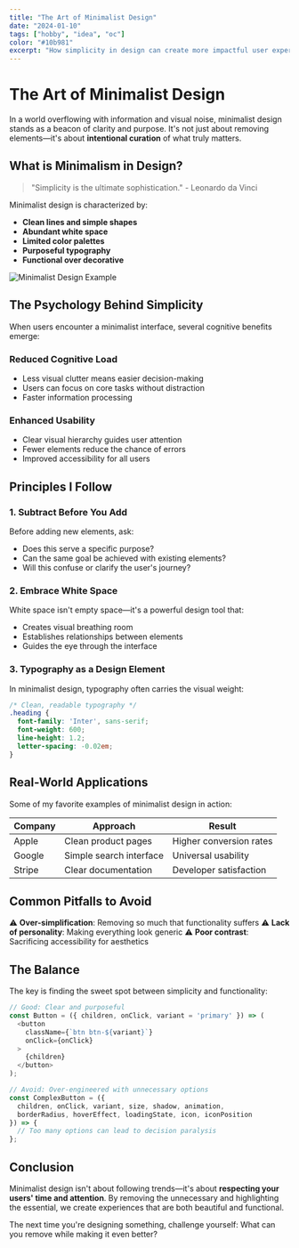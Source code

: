 ```yaml
---
title: "The Art of Minimalist Design"
date: "2024-01-10"
tags: ["hobby", "idea", "oc"]
color: "#10b981"
excerpt: "How simplicity in design can create more impactful user experiences."
---
```


# The Art of Minimalist Design

In a world overflowing with information and visual noise, minimalist design stands as a beacon of clarity and purpose. It's not just about removing elements—it's about **intentional curation** of what truly matters.

## What is Minimalism in Design?

> "Simplicity is the ultimate sophistication." - Leonardo da Vinci

Minimalist design is characterized by:

- **Clean lines and simple shapes**
- **Abundant white space**
- **Limited color palettes**
- **Purposeful typography**
- **Functional over decorative**

![Minimalist Design Example](https://via.placeholder.com/800x400/10b981/ffffff?text=Clean+%26+Simple+Design)

## The Psychology Behind Simplicity

When users encounter a minimalist interface, several cognitive benefits emerge:

### Reduced Cognitive Load
- Less visual clutter means easier decision-making
- Users can focus on core tasks without distraction
- Faster information processing

### Enhanced Usability
- Clear visual hierarchy guides user attention
- Fewer elements reduce the chance of errors
- Improved accessibility for all users

## Principles I Follow

### 1. Subtract Before You Add
Before adding new elements, ask:
- Does this serve a specific purpose?
- Can the same goal be achieved with existing elements?
- Will this confuse or clarify the user's journey?

### 2. Embrace White Space
White space isn't empty space—it's a powerful design tool that:
- Creates visual breathing room
- Establishes relationships between elements
- Guides the eye through the interface

### 3. Typography as a Design Element
In minimalist design, typography often carries the visual weight:

```css
/* Clean, readable typography */
.heading {
  font-family: 'Inter', sans-serif;
  font-weight: 600;
  line-height: 1.2;
  letter-spacing: -0.02em;
}
```

## Real-World Applications

Some of my favorite examples of minimalist design in action:

| Company | Approach | Result |
|---------|----------|--------|
| Apple | Clean product pages | Higher conversion rates |
| Google | Simple search interface | Universal usability |
| Stripe | Clear documentation | Developer satisfaction |

## Common Pitfalls to Avoid

⚠️ **Over-simplification**: Removing so much that functionality suffers
⚠️ **Lack of personality**: Making everything look generic
⚠️ **Poor contrast**: Sacrificing accessibility for aesthetics

## The Balance

The key is finding the sweet spot between simplicity and functionality:

```javascript
// Good: Clear and purposeful
const Button = ({ children, onClick, variant = 'primary' }) => (
  <button 
    className={`btn btn-${variant}`}
    onClick={onClick}
  >
    {children}
  </button>
);

// Avoid: Over-engineered with unnecessary options
const ComplexButton = ({ 
  children, onClick, variant, size, shadow, animation, 
  borderRadius, hoverEffect, loadingState, icon, iconPosition 
}) => {
  // Too many options can lead to decision paralysis
};
```

## Conclusion

Minimalist design isn't about following trends—it's about **respecting your users' time and attention**. By removing the unnecessary and highlighting the essential, we create experiences that are both beautiful and functional.

The next time you're designing something, challenge yourself: What can you remove while making it even better?